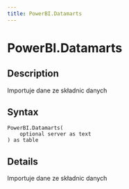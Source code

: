 ```yaml
---
title: PowerBI.Datamarts
---
```


# PowerBI.Datamarts


## Description

Importuje dane ze składnic danych


## Syntax

```powerquery
PowerBI.Datamarts(
    optional server as text
) as table
```


## Details

Importuje dane ze składnic danych


